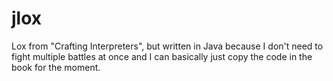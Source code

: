 # jlox
Lox from "Crafting Interpreters", but written in Java because I don't need to fight multiple battles at once and I can basically just copy the code in the book for the moment.
